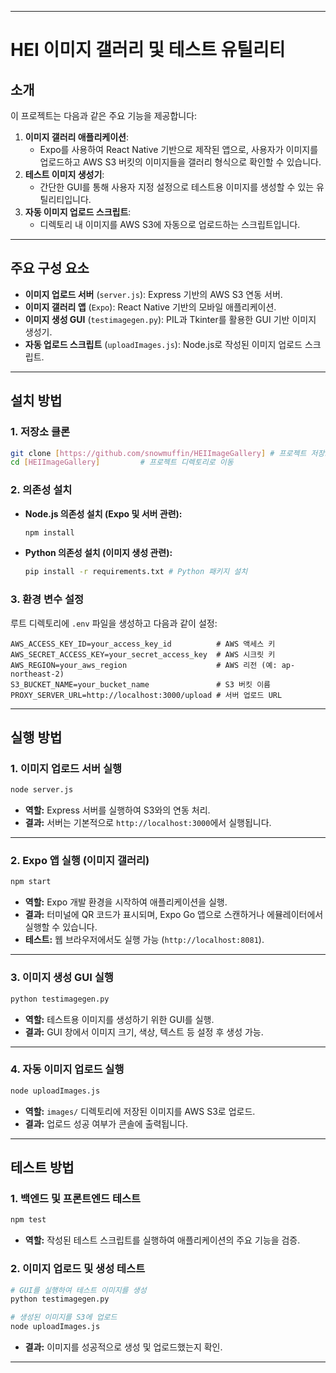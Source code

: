 
---

# HEI 이미지 갤러리 및 테스트 유틸리티

## 소개

이 프로젝트는 다음과 같은 주요 기능을 제공합니다:
1. **이미지 갤러리 애플리케이션**:
   - Expo를 사용하여 React Native 기반으로 제작된 앱으로, 사용자가 이미지를 업로드하고 AWS S3 버킷의 이미지들을 갤러리 형식으로 확인할 수 있습니다.
2. **테스트 이미지 생성기**:
   - 간단한 GUI를 통해 사용자 지정 설정으로 테스트용 이미지를 생성할 수 있는 유틸리티입니다.
3. **자동 이미지 업로드 스크립트**:
   - 디렉토리 내 이미지를 AWS S3에 자동으로 업로드하는 스크립트입니다.

---

## 주요 구성 요소

- **이미지 업로드 서버** (`server.js`): Express 기반의 AWS S3 연동 서버.
- **이미지 갤러리 앱** (`Expo`): React Native 기반의 모바일 애플리케이션.
- **이미지 생성 GUI** (`testimagegen.py`): PIL과 Tkinter를 활용한 GUI 기반 이미지 생성기.
- **자동 업로드 스크립트** (`uploadImages.js`): Node.js로 작성된 이미지 업로드 스크립트.

---

## 설치 방법

### 1. 저장소 클론
   ```bash
   git clone [https://github.com/snowmuffin/HEIImageGallery] # 프로젝트 저장소 클론
   cd [HEIImageGallery]         # 프로젝트 디렉토리로 이동
   ```

### 2. 의존성 설치
- **Node.js 의존성 설치 (Expo 및 서버 관련):**
  ```bash
  npm install
  ```
- **Python 의존성 설치 (이미지 생성 관련):**
  ```bash
  pip install -r requirements.txt # Python 패키지 설치
  ```

### 3. 환경 변수 설정
루트 디렉토리에 `.env` 파일을 생성하고 다음과 같이 설정:
```plaintext
AWS_ACCESS_KEY_ID=your_access_key_id          # AWS 액세스 키
AWS_SECRET_ACCESS_KEY=your_secret_access_key  # AWS 시크릿 키
AWS_REGION=your_aws_region                    # AWS 리전 (예: ap-northeast-2)
S3_BUCKET_NAME=your_bucket_name               # S3 버킷 이름
PROXY_SERVER_URL=http://localhost:3000/upload # 서버 업로드 URL
```

---

## 실행 방법

### 1. 이미지 업로드 서버 실행
```bash
node server.js
```
- **역할:** Express 서버를 실행하여 S3와의 연동 처리.
- **결과:** 서버는 기본적으로 `http://localhost:3000`에서 실행됩니다.

---

### 2. Expo 앱 실행 (이미지 갤러리)
```bash
npm start
```
- **역할:** Expo 개발 환경을 시작하여 애플리케이션을 실행.
- **결과:** 터미널에 QR 코드가 표시되며, Expo Go 앱으로 스캔하거나 에뮬레이터에서 실행할 수 있습니다.
- **테스트:** 웹 브라우저에서도 실행 가능 (`http://localhost:8081`).

---

### 3. 이미지 생성 GUI 실행
```bash
python testimagegen.py
```
- **역할:** 테스트용 이미지를 생성하기 위한 GUI를 실행.
- **결과:** GUI 창에서 이미지 크기, 색상, 텍스트 등 설정 후 생성 가능.

---

### 4. 자동 이미지 업로드 실행
```bash
node uploadImages.js
```
- **역할:** `images/` 디렉토리에 저장된 이미지를 AWS S3로 업로드.
- **결과:** 업로드 성공 여부가 콘솔에 출력됩니다.

---

## 테스트 방법

### 1. 백엔드 및 프론트엔드 테스트
```bash
npm test
```
- **역할:** 작성된 테스트 스크립트를 실행하여 애플리케이션의 주요 기능을 검증.

### 2. 이미지 업로드 및 생성 테스트
```bash
# GUI를 실행하여 테스트 이미지를 생성
python testimagegen.py

# 생성된 이미지를 S3에 업로드
node uploadImages.js
```
- **결과:** 이미지를 성공적으로 생성 및 업로드했는지 확인.

---

